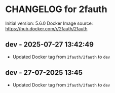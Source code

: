 CHANGELOG for 2fauth
===================

Initial version: 5.6.0
Docker Image source: https://hub.docker.com/r/2fauth/2fauth


## dev - 2025-07-27 13:42:49
- Updated Docker tag from `2fauth/2fauth` to `dev`

## dev - 27-07-2025 13:45
- Updated Docker tag from `2fauth/2fauth` to `dev`
